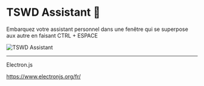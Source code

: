 # TSWD Assistant 🍦

Embarquez votre assistant personnel dans une fenêtre qui se superpose aux autre en faisant CTRL + ESPACE

![TSWD Assistant](screenshot.png)


----

Electron.js

https://www.electronjs.org/fr/


